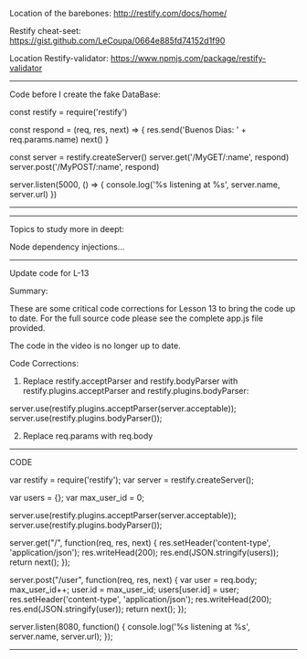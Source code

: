 
Location of the barebones:
http://restify.com/docs/home/


Restify cheat-seet:
https://gist.github.com/LeCoupa/0664e885fd74152d1f90


Location Restify-validator:
https://www.npmjs.com/package/restify-validator


------------------------------------------------------
<!-- BareBones: in index.js -->

Code before I create the fake DataBase:

const restify = require('restify')

const respond = (req, res, next) => {
  res.send('Buenos Dias: ' + req.params.name)
  next()
}

const server = restify.createServer()
server.get('/MyGET/:name', respond)
server.post('/MyPOST/:name', respond)

server.listen(5000, () => {
  console.log('%s listening at %s', server.name, server.url)
})

------------------------------------------------------




------------------------------------------------------
Topics to study more in deept:

Node dependency injections...





----------------------------------------------------
Update code for L-13

Summary:

These are some critical code corrections for Lesson 13 to bring the code up to date. For the full source code please see the complete app.js file provided.

The code in the video is no longer up to date.

Code Corrections:

1. Replace restify.acceptParser and restify.bodyParser with restify.plugins.acceptParser and restify.plugins.bodyParser:

server.use(restify.plugins.acceptParser(server.acceptable));
server.use(restify.plugins.bodyParser());

2. Replace req.params with req.body

  * * * * * * * * * * * * * * * * * * * * * * * * * * * * * * * * * * * * * * * * * * * * * * * * * * * * * * 
  CODE

var restify = require('restify');
var server = restify.createServer();

var users = {};
var max_user_id = 0;

server.use(restify.plugins.acceptParser(server.acceptable));
server.use(restify.plugins.bodyParser());

server.get("/", function(req, res, next) {
	res.setHeader('content-type', 'application/json');
	res.writeHead(200);
	res.end(JSON.stringify(users));
	return next();
});

server.post("/user", function(req, res, next) {
	var user = req.body;
	max_user_id++;
	user.id = max_user_id;
	users[user.id] = user;
	res.setHeader('content-type', 'application/json');
	res.writeHead(200);
	res.end(JSON.stringify(user));
	return next();
});

server.listen(8080, function() {
  console.log('%s listening at %s', server.name, server.url);
});


----------------------------------------------------


